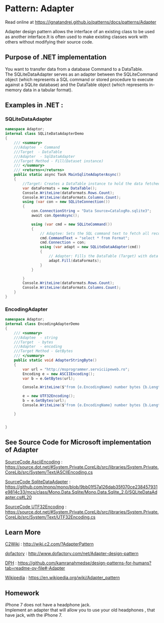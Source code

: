 
# Pattern:  Adapter

Read online at https://ignatandrei.github.io/patterns/docs/patterns/Adapter

<!-- id : 4 -->
Adapter design pattern allows the interface of an existing class to be used as another interface.It is often used to make existing classes work with others without modifying their source code.
## Purpose of .NET implementation

You want to  transfer data from a database Command to a DataTable.    <br />
The SQLiteDataAdapter serves as an adapter between the SQLiteCommand object (which represents a SQL command or stored procedure to execute against a SQLite database) and the DataTable object (which represents in-memory data in a tabular format).    <br />

## Examples in .NET : 


###  SQLiteDataAdapter
```csharp showLineNumbers title="SQLiteDataAdapter example for Pattern Adapter"
namespace Adaptor;
internal class SQLiteDataAdapterDemo
{
    /// <summary>
    ///Adaptee  - Command 
    ///Target  - DataTable
    ///Adapter  - SqlDataAdapter
    ///Target Method - Fill(Dataset instance)
    /// </summary>
    /// <returns></returns>
    public static async Task MainSqliteAdapterAsync()
    {
        //Target: Creates a DataTable instance to hold the data fetched from the database.
        var dataFormats = new DataTable();
        Console.WriteLine(dataFormats.Rows.Count);
        Console.WriteLine(dataFormats.Columns.Count);
        using (var con = new SQLiteConnection())
        {
            con.ConnectionString = "Data Source=CatalogRo.sqlite3";
            await con.OpenAsync();

            using (var cmd = new SQLiteCommand())
            {
                // Adaptee: Sets the SQL command text to fetch all records from the 'Format' table.
                cmd.CommandText = "select * from Format";
                cmd.Connection = con;
                using (var adapt = new SQLiteDataAdapter(cmd))
                {
                    // Adapter: Fills the DataTable (Target) with data fetched using the SQLiteCommand (Adaptee).
                    adapt.Fill(dataFormats);
                }
            }

        }
        Console.WriteLine(dataFormats.Rows.Count);
        Console.WriteLine(dataFormats.Columns.Count);
    }
}

```


###  EncodingAdapter
```csharp showLineNumbers title="EncodingAdapter example for Pattern Adapter"
namespace Adaptor;
internal class EncodingAdapterDemo
{
    /// <summary>
    ///Adaptee  - string 
    ///Target  - bytes
    ///Adapter  - encoding
    ///Target Method - GetBytes
    /// </summary>
    public static void AdapterStringByte()
    {
        var url = "http://msprogrammer.serviciipeweb.ro";
        Encoding e = new ASCIIEncoding();
        var b = e.GetBytes(url);

        Console.WriteLine($"from {e.EncodingName} number bytes {b.Length}");

        e = new UTF32Encoding();
        b = e.GetBytes(url);
        Console.WriteLine($"from {e.EncodingName} number bytes {b.Length}");

    }


}

```



## See Source Code for Microsoft implementation of Adapter


[SourceCode AsciiEncoding](https://source.dot.net/#System.Private.CoreLib/src/libraries/System.Private.CoreLib/src/System/Text/ASCIIEncoding.cs) : https://source.dot.net/#System.Private.CoreLib/src/libraries/System.Private.CoreLib/src/System/Text/ASCIIEncoding.cs

[SourceCode SqliteDataAdapter](https://github.com/mono/mono/blob/9bb01f57a126dab35f070ce238457931e9814c33/mcs/class/Mono.Data.Sqlite/Mono.Data.Sqlite_2.0/SQLiteDataAdapter.cs#L20) : https://github.com/mono/mono/blob/9bb01f57a126dab35f070ce238457931e9814c33/mcs/class/Mono.Data.Sqlite/Mono.Data.Sqlite_2.0/SQLiteDataAdapter.cs#L20

[SourceCode UTF32Encoding](https://source.dot.net/#System.Private.CoreLib/src/libraries/System.Private.CoreLib/src/System/Text/UTF32Encoding.cs) : https://source.dot.net/#System.Private.CoreLib/src/libraries/System.Private.CoreLib/src/System/Text/UTF32Encoding.cs


## Learn More


[C2Wiki](http://wiki.c2.com/?AdapterPattern) : http://wiki.c2.com/?AdapterPattern   

[dofactory](http://www.dofactory.com/net/Adapter-design-pattern) : http://www.dofactory.com/net/Adapter-design-pattern   

[DPH](https://github.com/kamranahmedse/design-patterns-for-humans?tab=readme-ov-file#-Adapter) : https://github.com/kamranahmedse/design-patterns-for-humans?tab=readme-ov-file#-Adapter   

[Wikipedia](https://en.wikipedia.org/wiki/Adapter_pattern) : https://en.wikipedia.org/wiki/Adapter_pattern   


## Homework


iPhone 7 does not have a headphone jack.    <br />
Implement an adapter that will allow you to use your old headphones , that have jack, with the iPhone 7.    <br />



